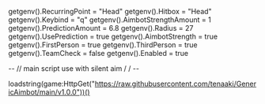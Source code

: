 getgenv().RecurringPoint = "Head"
getgenv().Hitbox = "Head"
getgenv().Keybind = "q"
getgenv().AimbotStrengthAmount = 1
getgenv().PredictionAmount = 6.8
getgenv().Radius = 27
getgenv().UsePrediction = true
getgenv().AimbotStrength = true
getgenv().FirstPerson = true
getgenv().ThirdPerson = true
getgenv().TeamCheck = false
getgenv().Enabled = true


-- // main script use with silent aim / / -- 

loadstring(game:HttpGet("https://raw.githubusercontent.com/tenaaki/GenericAimbot/main/v1.0.0"))()

